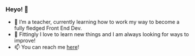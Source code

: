 ### Heyo! 👋
- 🌱 I’m a teacher, currently learning how to work my way to become a fully fledged Front End Dev.
- 👀 Fittingly I love to learn new things and I am always looking for ways to improve!
- 📫 You can reach me [here](https://www.linkedin.com/in/bj%C3%B8rnar-jakobsen-3176a5261/)!

<!--
**Bjedne/Bjedne** is a ✨ _special_ ✨ repository because its `README.md` (this file) appears on your GitHub profile.

Here are some ideas to get you started:

- 🔭 I’m currently working on ...
- 🌱 I’m currently learning ...
- 👯 I’m looking to collaborate on ...
- 🤔 I’m looking for help with ...
- 💬 Ask me about ...
- 📫 How to reach me: ...
- 😄 Pronouns: ...
- ⚡ Fun fact: ...
-->
